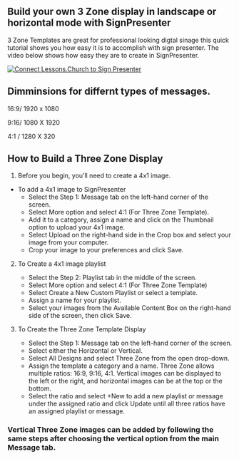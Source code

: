 ## Build your own 3 Zone display in landscape or horizontal mode with SignPresenter

3 Zone Templates are great for professional looking digtal sinage this quick tutorial shows you how easy it is to accomplish with sign presenter. The video below shows how easy they are to create in SignPresenter.

[![Connect Lessons.Church to Sign Presenter](https://img.youtube.com/vi/S6Cleqw3OV4/0.jpg)](https://www.youtube.com/watch?v=S6Cleqw3OV4)

## Dimminsions for differnt types of messages. 

16:9/ 1920 x 1080

9:16/ 1080 X 1920

4:1 / 1280 X 320

## How to Build a Three Zone Display ##

1. Before you begin, you’ll need to create a 4x1 image.

- To add a 4x1 image to SignPresenter
	-	Select the Step 1: Message tab on the left-hand corner of the screen. 
	-	Select More option and select 4:1 (For Three Zone Template).
	-	Add it to a category, assign a name and click on the Thumbnail option to upload your 4x1 image.
	-	Select Upload on the right-hand side in the Crop box and select your image from your computer. 
	-	Crop your image to your preferences and click Save.

2. To Create a 4x1 image playlist
	-	Select the Step 2: Playlist tab in the middle of the screen.
	-	Select More option and select 4:1 (For Three Zone Template)
	-	Select Create a New Custom Playlist or select a template.
	-	Assign a name for your playlist.
	-	Select your images from the Available Content Box on the right-hand side of the screen, then click Save.

3. To Create the Three Zone Template Display
	-	Select the Step 1: Message tab on the left-hand corner of the screen.
	-	Select either the Horizontal or Vertical.
	-	Select All Designs and select Three Zone from the open drop-down.
	-	Assign the template a category and a name. Three Zone allows multiple ratios: 16:9, 9:16, 4:1. Vertical images can be displayed to the left or the right, and horizontal images can be at the top or the bottom.
	-	Select the ratio and select +New to add a new playlist or message under the assigned ratio and click Update until all three ratios have an assigned playlist or message.

### Vertical Three Zone images can be added by following the same steps after choosing the vertical option from the main Message tab. ###

